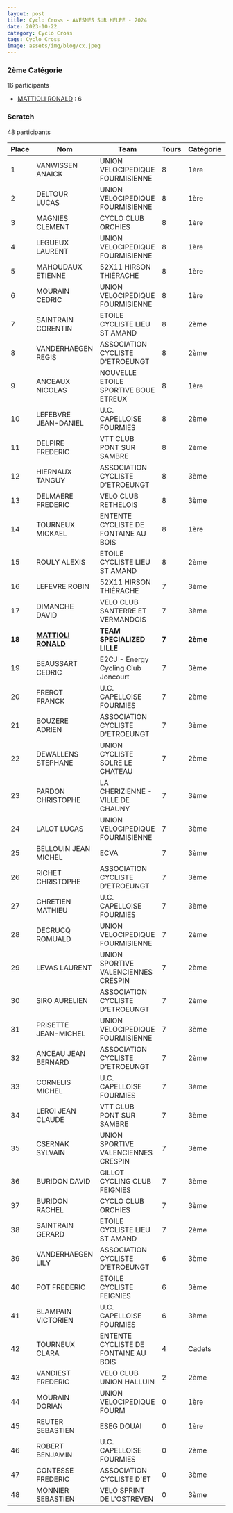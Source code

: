 ```yaml
---
layout: post
title: Cyclo Cross - AVESNES SUR HELPE - 2024
date: 2023-10-22
category: Cyclo Cross
tags: Cyclo Cross
image: assets/img/blog/cx.jpeg
---
```


### 2ème Catégorie
16 participants
- [MATTIOLI RONALD](https://teamspecializedlille.github.io/works/mattiolironald) : 6

### Scratch
48 participants

| Place | Nom | Team | Tours | Catégorie | Temps |
|---|---|---|---|---|---|
| 1 | VANWISSEN ANAICK | UNION VELOCIPEDIQUE FOURMISIENNE | 8 | 1ère | 0:50:30 | 
| 2 | DELTOUR LUCAS | UNION VELOCIPEDIQUE FOURMISIENNE | 8 | 1ère | 0:50:43 | 
| 3 | MAGNIES CLEMENT | CYCLO CLUB ORCHIES | 8 | 1ère | 0:51:12 | 
| 4 | LEGUEUX LAURENT | UNION VELOCIPEDIQUE FOURMISIENNE | 8 | 1ère | 0:53:31 | 
| 5 | MAHOUDAUX ETIENNE | 52X11 HIRSON THIÉRACHE | 8 | 1ère | 0:53:42 | 
| 6 | MOURAIN CEDRIC | UNION VELOCIPEDIQUE FOURMISIENNE | 8 | 1ère | 0:54:25 | 
| 7 | SAINTRAIN CORENTIN | ETOILE CYCLISTE LIEU ST AMAND | 8 | 2ème | 0:54:52 | 
| 8 | VANDERHAEGEN REGIS | ASSOCIATION CYCLISTE D'ETROEUNGT | 8 | 2ème | 0:56:27 | 
| 9 | ANCEAUX NICOLAS | NOUVELLE ETOILE SPORTIVE BOUE ETREUX | 8 | 1ère | 0:56:29 | 
| 10 | LEFEBVRE JEAN-DANIEL | U.C. CAPELLOISE FOURMIES | 8 | 2ème | 0:56:38 | 
| 11 | DELPIRE FREDERIC | VTT  CLUB PONT SUR SAMBRE | 8 | 2ème | 0:56:44 | 
| 12 | HIERNAUX TANGUY | ASSOCIATION CYCLISTE D'ETROEUNGT | 8 | 3ème | 0:57:43 | 
| 13 | DELMAERE FREDERIC | VELO CLUB RETHELOIS | 8 | 3ème | 0:57:56 | 
| 14 | TOURNEUX MICKAEL | ENTENTE CYCLISTE DE FONTAINE AU BOIS | 8 | 1ère | 0:58:12 | 
| 15 | ROULY ALEXIS | ETOILE CYCLISTE LIEU ST AMAND | 8 | 2ème | 0:58:12 | 
| 16 | LEFEVRE ROBIN | 52X11 HIRSON THIÉRACHE | 7 | 3ème | 0:50:17 | 
| 17 | DIMANCHE DAVID | VELO CLUB SANTERRE ET VERMANDOIS | 7 | 3ème | 0:50:20 | 
| **18** | **[MATTIOLI RONALD](https://teamspecializedlille.github.io/works/mattiolironald)** | **TEAM SPECIALIZED LILLE** | **7** | **2ème** | **0:50:22** | 
| 19 | BEAUSSART CEDRIC | E2CJ - Energy Cycling Club Joncourt | 7 | 3ème | 0:50:27 | 
| 20 | FREROT FRANCK | U.C. CAPELLOISE FOURMIES | 7 | 2ème | 0:50:28 | 
| 21 | BOUZERE ADRIEN | ASSOCIATION CYCLISTE D'ETROEUNGT | 7 | 3ème | 0:50:30 | 
| 22 | DEWALLENS STEPHANE | UNION CYCLISTE SOLRE LE CHATEAU | 7 | 2ème | 0:50:35 | 
| 23 | PARDON CHRISTOPHE | LA CHERIZIENNE - VILLE DE CHAUNY | 7 | 3ème | 0:50:53 | 
| 24 | LALOT LUCAS | UNION VELOCIPEDIQUE FOURMISIENNE | 7 | 3ème | 0:51:9 | 
| 25 | BELLOUIN JEAN MICHEL | ECVA | 7 | 3ème | 0:52:3 | 
| 26 | RICHET CHRISTOPHE | ASSOCIATION CYCLISTE D'ETROEUNGT | 7 | 3ème | 0:52:15 | 
| 27 | CHRETIEN MATHIEU | U.C. CAPELLOISE FOURMIES | 7 | 3ème | 0:52:47 | 
| 28 | DECRUCQ ROMUALD | UNION VELOCIPEDIQUE FOURMISIENNE | 7 | 2ème | 0:52:52 | 
| 29 | LEVAS LAURENT | UNION SPORTIVE VALENCIENNES CRESPIN | 7 | 2ème | 0:53:20 | 
| 30 | SIRO AURELIEN | ASSOCIATION CYCLISTE D'ETROEUNGT | 7 | 2ème | 0:53:24 | 
| 31 | PRISETTE JEAN-MICHEL | UNION VELOCIPEDIQUE FOURMISIENNE | 7 | 3ème | 0:53:29 | 
| 32 | ANCEAU JEAN BERNARD | ASSOCIATION CYCLISTE D'ETROEUNGT | 7 | 2ème | 0:53:35 | 
| 33 | CORNELIS MICHEL | U.C. CAPELLOISE FOURMIES | 7 | 3ème | 0:54:23 | 
| 34 | LEROI JEAN CLAUDE | VTT  CLUB PONT SUR SAMBRE | 7 | 3ème | 0:54:24 | 
| 35 | CSERNAK SYLVAIN | UNION SPORTIVE VALENCIENNES CRESPIN | 7 | 3ème | 0:54:34 | 
| 36 | BURIDON DAVID | GILLOT CYCLING CLUB FEIGNIES | 7 | 3ème | 0:55:2 | 
| 37 | BURIDON RACHEL | CYCLO CLUB ORCHIES | 7 | 3ème | 0:55:34 | 
| 38 | SAINTRAIN GERARD | ETOILE CYCLISTE LIEU ST AMAND | 7 | 2ème | 0:55:55 | 
| 39 | VANDERHAEGEN LILY | ASSOCIATION CYCLISTE D'ETROEUNGT | 6 | 3ème | 0:49:11 | 
| 40 | POT FREDERIC | ETOILE CYCLISTE FEIGNIES | 6 | 3ème | 0:53:54 | 
| 41 | BLAMPAIN VICTORIEN | U.C. CAPELLOISE FOURMIES | 6 | 3ème | 0:54:22 | 
| 42 | TOURNEUX CLARA | ENTENTE CYCLISTE DE FONTAINE AU BOIS | 4 | Cadets | 0:33:42 | 
| 43 | VANDIEST FREDERIC | VELO CLUB UNION HALLUIN | 2 | 2ème | 0:11:29 | 
| 44 | MOURAIN DORIAN | UNION VELOCIPEDIQUE FOURM | 0 | 1ère | 0:38:53 | 
| 45 | REUTER SEBASTIEN | ESEG DOUAI | 0 | 1ère | 0:38:53 | 
| 46 | ROBERT BENJAMIN | U.C. CAPELLOISE FOURMIES | 0 | 2ème | 0:38:53 | 
| 47 | CONTESSE FREDERIC | ASSOCIATION CYCLISTE D'ET | 0 | 3ème | 0:38:53 | 
| 48 | MONNIER SEBASTIEN | VELO SPRINT DE L'OSTREVEN | 0 | 3ème | 0:38:53 | 

